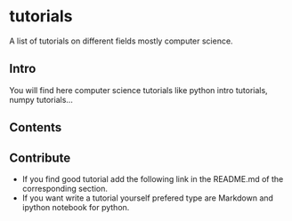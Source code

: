 # tutorials
A list of tutorials on different fields mostly computer science.


## Intro
You will find here computer science tutorials like python intro tutorials, numpy tutorials...

## Contents


## Contribute

* If you find good tutorial add the following link in the README.md of the corresponding section.
* If you want write a tutorial yourself prefered type are Markdown and ipython notebook for python.

